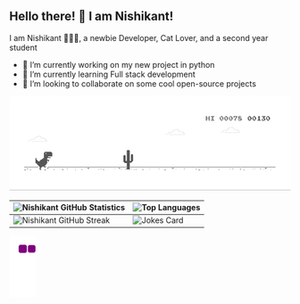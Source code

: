 ## Hello there! 👋 I am Nishikant! 


I am Nishikant 🙋🏻‍♂️, a newbie Developer, Cat Lover, and a second year student 


- 🔭 I’m currently working on my new project in python
- 🌱 I’m currently learning Full stack development
- 👯 I’m looking to collaborate on some cool open-source projects


![Dino](https://raw.githubusercontent.com/praveenscience/praveenscience/master/dino.gif)

| ![Nishikant GitHub Statistics](https://github-readme-stats.vercel.app/api?username=Nishikant00&show_icons=true) | ![Top Languages](https://github-readme-stats.vercel.app/api/top-langs/?username=Nishikant00) |
| --- | --- |
| ![Nishikant GitHub Streak](https://github-readme-streak-stats.herokuapp.com/?user=Nishikant00) | ![Jokes Card](https://readme-jokes.vercel.app/api) |


<!--
**Nishikant00/Nishikant00** is a ✨ _special_ ✨ repository because its `README.md` (this file) appears on your GitHub profile.

Here are some ideas to get you started:

- 🔭 I’m currently working on ...
- 🌱 I’m currently learning ...
- 👯 I’m looking to collaborate on ...
- 🤔 I’m looking for help with ...
- 💬 Ask me about ...
- 📫 How to reach me: ...
- 😄 Pronouns: ...
- ⚡ Fun fact: ...
-->
![snake gif](https://github.com/Nishikant00/Nishikant00/blob/output/github-contribution-grid-snake.gif)
